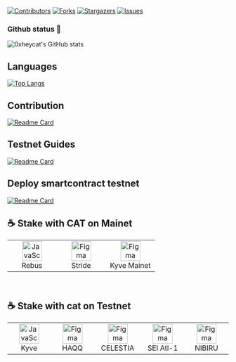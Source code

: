 <a name="readme-top"></a>

[![Contributors][contributors-shield]][contributors-url]
[![Forks][forks-shield]][forks-url]
[![Stargazers][stars-shield]][stars-url]
[![Issues][issues-shield]][issues-url]

### Github status 👋

![0xheycat's GitHub stats](https://github-readme-stats.vercel.app/api?username=0xheycat&show_icons=true&theme=radical)

## Languages
[![Top Langs](https://github-readme-stats.vercel.app/api/top-langs/?username=0xheycat&layout=compact)](https://github.com/anuraghazra/github-readme-stats)

## Contribution
[![Readme Card](https://github-readme-stats.vercel.app/api/pin/?username=0xheycat&repo=Contribution)](https://github.com/0xheycat/Contribution)

## Testnet Guides
[![Readme Card](https://github-readme-stats.vercel.app/api/pin/?username=0xheycat&repo=Testnet-validator)](https://github.com/0xheycat/Testnet-validator)

## Deploy smartcontract testnet
[![Readme Card](https://github-readme-stats.vercel.app/api/pin/?username=0xheycat&repo=smartcontract)](https://github.com/0xheycat/smartcontract)

<h2 align="left" id="Stake on Mainet"> ☕️ Stake with CAT on Mainet</h2>
<table width='100%'>
  <tr>
    <td align="center" width="96">
      <a href="https://ping.pub/rebus/staking/rebusvaloper1fagquqac5q43k8juchhlq4z42tzz757k4yqgy4">
        <img src="https://user-images.githubusercontent.com/81378817/203578721-f9062a6f-4c89-4297-a5c5-6b329804ef6a.png" width="45" height="45" alt="JavaScript" />
      </a>
      <br>Rebus
    </td>
    <td align="center" width="96">
      <a href="https://explorer.stride.zone/stride/staking/stridevaloper1tcc5phalsu2glt6ys4l9ehvweqqxfk59w7wkgq" >
        <img src="https://user-images.githubusercontent.com/81378817/203579048-950dc08f-04dd-4be3-af06-411c745bcd8d.png" width="45" height="45" alt="Figma" />
      </a>
      <br>Stride
       </td>
    <td align="center" width="96">
      <a href="https://explorer.kyve.network/kyve/staking/kyvevaloper1pvyk0sptgvcmr9578xzpnfl6kksl8ne8c042gj" >
        <img src="https://kyve-korellia.s3.eu-central-1.amazonaws.com/images/favicon.ico" width="45" height="45" alt="Figma" />
      </a>
      <br>Kyve Mainet
      </td>  
   </tr>
</table>
<br>

<h2 align="left" id="Stake with cat on Testnet"> ☕️ Stake with cat on Testnet</h2>

<table width='100%'>
  <tr>
    <td align="center" width="96">
      <a href="https://explorer.kaon.kyve.network/kaon/staking/kyvevaloper12n5luaqsdlwmdgqvvterrqcxqnan70afq8zngk">
        <img src="https://kyve-korellia.s3.eu-central-1.amazonaws.com/images/favicon.ico" width="45" height="45" alt="JavaScript" />
      </a>
      <br>Kyve
      </td>
    <td align="center" width="96">
      <a href="https://testnet.ping.pub/haqq/staking/haqqvaloper1zz5zssa0tn4sfw77hyscdnpmcw04nfdrxhhjdr" >
        <img src="https://haqq.explorers.guru/chains/haqq.svg" width="45" height="45" alt="Figma" />
      </a>
      <br>HAQQ
      </td>
    <td align="center" width="96">
      <a href="https://testnet.ping.pub/celestia/staking/celestiavaloper17p2f76jpvkddkcdh5nzrpg2jz9d4y8j9p5zhuu" >
        <img src="https://testnet.ping.pub/logos/celestia.png" width="45" height="45" alt="Figma" />
      </a>
      <br>CELESTIA
      </td>
    <td align="center" width="96">
      <a href="https://explorer.kjnodes.com/sei-testnet/staking/seivaloper19ak8cytle08kw6hckd5quk5d79zut9t9e0cplh" >
        <img src="https://raw.githubusercontent.com/kj89/testnet_manuals/main/pingpub/logos/sei.png" width="45" height="45" alt="Figma" />
      </a>
      <br>SEI Atl-1
      </td>
    <td align="center" width="96">
      <a href="https://itn-1.nibiru.fi/validators/nibivaloper1rns4tg39ses696js09w7tvp33m54dfdpv2krca" >
        <img src="https://nibiru.explorers.guru/chains/nibiru.png" width="45" height="45" alt="Figma" />
      </a>
      <br>NIBIRU
      </td> 
   </tr>  
 
</table>
<br>

<!-- MARKDOWN LINKS & IMAGES -->
<!-- https://www.markdownguide.org/basic-syntax/#reference-style-links -->
[contributors-shield]: https://img.shields.io/github/contributors/0xheycat/testnet-validator.svg?style=for-the-badge
[contributors-url]: https://github.com/0xheycat/testnet-validator/graphs/contributors
[forks-shield]: https://img.shields.io/github/forks/0xheycat/testnet-validator.svg?style=for-the-badge
[forks-url]: https://github.com/0xheycat/testnet-validator/network/members
[stars-shield]: https://img.shields.io/github/stars/0xheycat/testnet-validator.svg?style=for-the-badge
[stars-url]: https://github.com/0xheycat/Testnet-validator/stargazers
[issues-shield]: https://img.shields.io/github/issues/0xheycat/testnet-validator.svg?style=for-the-badge
[issues-url]: https://github.com/0xheycat/testnet-validator/issues


